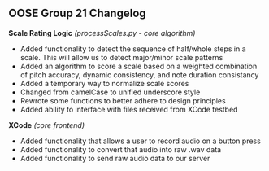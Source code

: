 ## OOSE Group 21 Changelog

**Scale Rating Logic** *(processScales.py - core algorithm)*
  - Added functionality to detect the sequence of half/whole steps in a scale. This will allow us to detect major/minor scale      patterns
  - Added an algorithm to score a scale based on a weighted combination of pitch accuracy, dynamic consistency, and note duration consistancy
  - Added a temporary way to normalize scale scores
  - Changed from camelCase to unified underscore style
  - Rewrote some functions to better adhere to design principles
  - Added ability to interface with files received from XCode testbed

**XCode** *(core frontend)*
  - Added functionality that allows a user to record audio on a button press
  - Added functionality to convert that audio into raw .wav data
  - Added functionality to send raw audio data to our server
